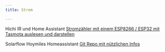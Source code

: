 ```yaml
---
title: Strom

---
```

Hichi IR und Home Assistant
[Stromzähler mit einem ESP8266 / ESP32 mit Tasmota auslesen und darstellen](https://ottelo.jimdofree.com/stromzähler-auslesen-tasmota/)

Solarflow Hoymiles Homeassistant
[Git Repo mit nützlichen Infos](https://github.com/z-master42/solarflow/tree/main)

